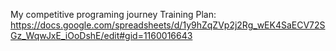 My competitive programing journey
Training Plan: https://docs.google.com/spreadsheets/d/1y9hZqZVp2j2Rg_wEK4SaECV72SGz_WqwJxE_iOoDshE/edit#gid=1160016643
